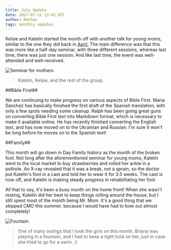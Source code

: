```yaml
---
title: July Update
date: 2017-07-21 13:41 UTC
author: Nathan
tags: monthly updates
---
```


Kelsie and Katelin started the month off with another talk for young moms, similar to the one they did back in [April.](https://www.daysinukraine.com/2017/04/april-update-2017/) The main difference was that this was more like a half-day seminar, with three different sessions, whereas last time, there was just one session. And like last time, the event was well-attended and well-received. 

![Seminar for mothers](images/2017-07-group.jpg)

> Katelin, Kelsie, and the rest of the group.

##Bible First##

We are continuing to make progress on various aspects of Bible First. Maria Sanchez has basically finished the first draft of the Spanish translation, with only a few spots needing some cleanup. Ralph has been going great guns on converting Bible First text into Markdown format, which is necessary to make it available online. He has recently finished converting the English text, and has now moved on to the Ukrainian and Russian. I'm sure it won't be long before he moves on to the Spanish text!

##Family##

This month will go down in Day Family history as the month of the broken foot. Not long after the aforementioned seminar for young moms, Katelin went to the local market to buy strawberries and rolled her ankle in a pothole. An X-ray revealed that it was a break, not a sprain, so the doctor put Katelin's foot in a cast and told her to wear it for 3.5 weeks. The cast is now off, and Katelin is making steady progress in rehabilitating her foot.

All that to say, it's been a busy month on the home front! When she wasn't resting, Katelin did her best to keep things rolling around the house, but I still spent most of the month being Mr. Mom. It's a good thing that we skipped CMO this summer, because I would have had to bow out almost completely!

![Fountain](images/2017-07-fountain.jpg)

> One of many outings that I took the girls on this month. Briana was playing in a fountain, and I had to keep a tight hold on her, just in case she tried to go for a swim. ;)
